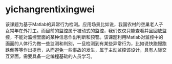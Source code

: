 # yichangrentixingwei
该课题为基于Matlab的异常行为检测。应用场景比如说，我国农村的空巢老人子女常年在外打工。而目前的监控属于被动式的监控，我们仅仅只能查看并且回放监控，不能对监控里面的某种信息作出判断和预警。该课题利用Matlab对监控中的画面的人体行为做一些监测和判别，一旦检测到有某些异常行为，比如说快跑慢跑跌倒等等作出提示，从而避免一些事故的发生，属于主动监控该设计，具有人际交互界面，需要具备一定编程基础的人员学习。
